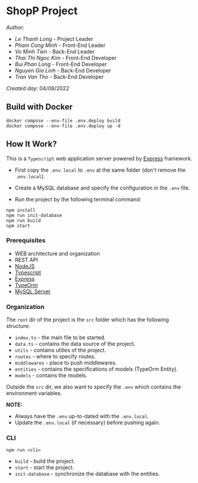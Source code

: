 # ShopP Project
_Author_:
* _Le Thanh Long_ - Project Leader
* _Pham Cong Minh_ - Front-End Leader
* _Vo Minh Tien_ - Back-End Leader
* _Thai Thi Ngoc Kim_ - Front-End Developer
* _Bui Phan Long_ - Front-End Developer
* _Nguyen Gia Linh_ - Back-End Developer
* _Tran Van Tho_ - Back-End Developer

_Created day_: 04/08/2022

## Build with Docker
```
docker compose --env-file .env.deploy build
docker compose --env-file .env.deploy up -d
```

## How It Work?
This is a `Typescript` web application server powered by [Express](https://expressjs.com/) framework.

* First copy the `.env.local` to `.env` at the same folder (don't remove the `.env.local`).

* Create a MySQL database and specify the configuration in the `.env` file.

* Run the project by the following terminal command:
```
npm install
npm run init-database
npm run build
npm start
```
### Prerequisites
* WEB architecture and organization
* REST API
* [NodeJS](https://nodejs.dev/en/learn/introduction-to-nodejs)
* [Typescript](https://www.typescriptlang.org/docs/)
* [Express](https://expressjs.com/)
* [TypeOrm](https://typeorm.io/)
* [MySQL Server](https://www.mysql.com/)
### Organization
The `root` dir of the project is the `src` folder which has the following structure:
* `index.ts` - the main file to be started.
* `data.ts` - contains the data source of the project.
* `utils` - contains utilies of the project.
* `routes` - where to specify routes.
* `middlewares` - place to push middlewares.
* `entities` - contains the specifications of models (TypeOrm Entity).
* `models` - contains the models.

Outside the `src` dir, we also want to specify the `.env` which contains the environment variables.

__NOTE:__
* Always have the `.env` up-to-dated with the `.env.local`.
* Update the `.env.local` (if necessary) before pushing again. 
### CLI
```
npm run <cli>
```
* `build` - build the project.
* `start` - start the project.
* `init-database` - synchronize the database with the entities.
